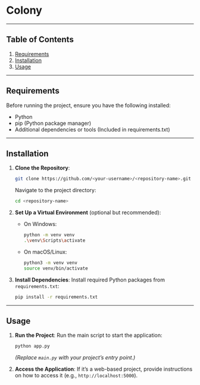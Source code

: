 # Colony

---

## **Table of Contents**
1. [Requirements](#requirements)
2. [Installation](#installation)
3. [Usage](#usage)

---

## **Requirements**

Before running the project, ensure you have the following installed:
- Python
- pip (Python package manager)
- Additional dependencies or tools (Included in requirements.txt)

---

## **Installation**

1. **Clone the Repository**:
   ```bash
   git clone https://github.com/<your-username>/<repository-name>.git
   ```
   Navigate to the project directory:
   ```bash
   cd <repository-name>
   ```

2. **Set Up a Virtual Environment** (optional but recommended):
   - On Windows:
     ```bash
     python -m venv venv
     .\venv\Scripts\activate
     ```
   - On macOS/Linux:
     ```bash
     python3 -m venv venv
     source venv/bin/activate
     ```

3. **Install Dependencies**:
   Install required Python packages from `requirements.txt`:
   ```bash
   pip install -r requirements.txt
   ```

---

## **Usage**

1. **Run the Project**:
   Run the main script to start the application:
   ```bash
   python app.py
   ```
   *(Replace `main.py` with your project’s entry point.)*

2. **Access the Application**:
   If it’s a web-based project, provide instructions on how to access it (e.g., `http://localhost:5000`).

